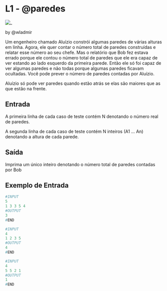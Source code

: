 # L1 - @paredes

![_](cover.jpg)

by @wladmir

Um engenheiro chamado Aluízio constrói algumas paredes de várias alturas em linha. Agora, ele quer contar o número total de paredes construídas e relatar esse número ao seu chefe. Mas o relatório que Bob fez estava errado porque ele contou o número total de paredes que ele era capaz de ver estando ao lado esquerdo da primeira parede. Então ele só foi capaz de ver algumas paredes e não todas porque algumas paredes ficavam ocultadas. Você pode prever o número de paredes contadas por Aluízio.

Aluízio só pode ver paredes quando estão atrás se elas são maiores que as que estão na frente.

## Entrada

A primeira linha de cada caso de teste contém N denotando o número real de paredes.

A segunda linha de cada caso de teste contém N inteiros (A1 ... An) denotando a altura de cada parede.

## Saída

Imprima um único inteiro denotando o número total de paredes contadas por Bob

## Exemplo de Entrada

``` py
#INPUT
5
1 3 3 5 4
#OUTPUT
3
#END

#INPUT
4
1 2 3 5 
#OUTPUT
4
#END

#INPUT
4
5 5 2 1
#OUTPUT
1
#END

```
